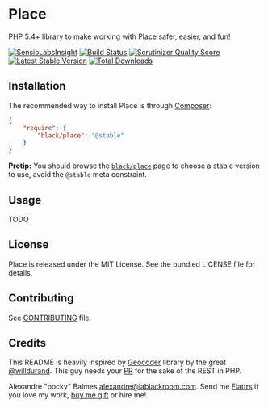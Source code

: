 Place
=====

PHP 5.4+ library to make working with Place safer, easier, and fun!

[![SensioLabsInsight](https://insight.sensiolabs.com/projects/9bfe8343-0fd5-412b-a3f5-2b364d602c56/big.png)](https://insight.sensiolabs.com/projects/9bfe8343-0fd5-412b-a3f5-2b364d602c56)
[![Build Status](https://travis-ci.org/black-project/Place.png?branch=master)](https://travis-ci.org/black-project/Place)
[![Scrutinizer Quality Score](https://scrutinizer-ci.com/g/black-project/Place/badges/quality-score.png)](https://scrutinizer-ci.com/g/black-project/Place/)
[![Latest Stable Version](https://poser.pugx.org/black/place/v/stable.png)](https://packagist.org/packages/black/place)
[![Total Downloads](https://poser.pugx.org/black/place/downloads.png)](https://packagist.org/packages/black/place)

Installation
------------

The recommended way to install Place is through [Composer][1]:

```json
{
    "require": {
        "black/place": "@stable"
    }
}
```

__Protip:__ You should browse the [`black/place`][2] page to choose a stable version to use, avoid the `@stable` meta
constraint.

Usage
-----

TODO

License
-------

Place is released under the MIT License. See the bundled LICENSE file for details.

Contributing
------------

See [CONTRIBUTING][5] file.

Credits
-------

This README is heavily inspired by [Geocoder][3] library by the great [@willdurand][4]. This guy needs your [PR][6] for the
sake of the REST in PHP.

Alexandre "pocky" Balmes [alexandre@lablackroom.com][7]. Send me [Flattrs][8] if you love my work, [buy me gift][9] or hire me!


[1]: https://getcomposer.org/
[2]: https://packagist.org/packages/black/place
[3]: https://github.com/geocoder-php/Geocoder
[4]: https://github.com/willdurand
[5]: CONTRIBUTING.md
[6]: http://williamdurand.fr/2014/07/02/resting-with-symfony-sos/
[7]: mailto:alexandre@lablackroom.com
[8]: https://flattr.com/profile/alexandre.balmes
[9]: http://www.amazon.fr/registry/wishlist/3OR3EENRA5TSK
